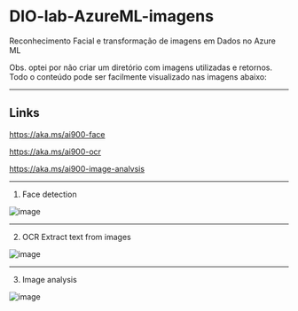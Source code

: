 # DIO-lab-AzureML-imagens
Reconhecimento Facial e transformação de imagens em Dados no Azure ML

Obs. optei por não criar um diretório com imagens utilizadas e retornos. Todo o conteúdo pode ser facilmente visualizado nas imagens abaixo:

--------

## Links

https://aka.ms/ai900-face

https://aka.ms/ai900-ocr

https://aka.ms/ai900-image-analvsis

--------

1. Face detection

![image](https://github.com/MichelTsukiyama/DIO-lab-AzureML-imagens/assets/83741590/25051ebf-da47-4138-ab71-36b2e77dd83f)


--------

2. OCR Extract text from images

![image](https://github.com/MichelTsukiyama/DIO-lab-AzureML-imagens/assets/83741590/a2cd1055-ee18-4e47-9c19-2db4ac9ad052)

--------

3. Image analysis

![image](https://github.com/MichelTsukiyama/DIO-lab-AzureML-imagens/assets/83741590/081f5ad2-6d3b-4375-8865-9f0208381cf7)
